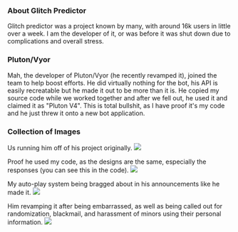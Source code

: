 ### About Glitch Predictor
Glitch predictor was a project known by many, with around 16k users in little over a week. I am the developer of it, or was before it was shut down due to complications and overall stress.

### Pluton/Vyor
Mah, the developer of Pluton/Vyor (he recently revamped it), joined the team to help boost efforts. He did virtually nothing for the bot, his API is easily recreatable but he made it out to be more than it is. He copied my source code while we worked together and after we fell out, he used it and claimed it as "Pluton V4". This is total bullshit, as I have proof it's my code and he just threw it onto a new bot application.

### Collection of Images
Us running him off of his project originally.
![](https://user-images.githubusercontent.com/76060406/190830353-e62124ab-366b-41dd-af68-9e5d76bad268.png)

Proof he used my code, as the designs are the same, especially the responses (you can see this in the code).
![](https://user-images.githubusercontent.com/76060406/190830399-d87e2c41-c44c-4532-93fa-1ff508c1c0f8.png)

My auto-play system being bragged about in his announcements like he made it.
![](https://user-images.githubusercontent.com/76060406/190830430-0017b70d-ccd4-426e-99fd-586da9279deb.png)

Him revamping it after being embarrassed, as well as being called out for randomization, blackmail, and harassment of minors using their personal information.
![](https://user-images.githubusercontent.com/76060406/190830308-7c274f6c-c81f-4bb3-8a4c-7b475ee04e16.png)
